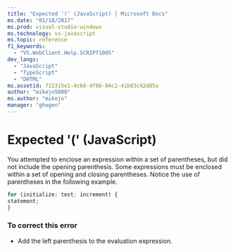 ```yaml
---
title: "Expected '(' (JavaScript) | Microsoft Docs"
ms.date: "01/18/2017"
ms.prod: visual-studio-windows
ms.technology: vs-javascript
ms.topic: reference
f1_keywords: 
  - "VS.WebClient.Help.SCRIPT1005"
dev_langs: 
  - "JavaScript"
  - "TypeScript"
  - "DHTML"
ms.assetid: 712315e1-4c68-4f66-84c2-41b83c42d85a
author: "mikejo5000"
ms.author: "mikejo"
manager: "ghogen"
---
```

# Expected '(' (JavaScript)
You attempted to enclose an expression within a set of parentheses, but did not include the opening parenthesis. Some expressions must be enclosed within a set of opening and closing parentheses. Notice the use of parentheses in the following example.  
  
```JavaScript  
for (initialize; test; increment) {  
statement;  
}  
```  
  
### To correct this error  
  
- Add the left parenthesis to the evaluation expression.
